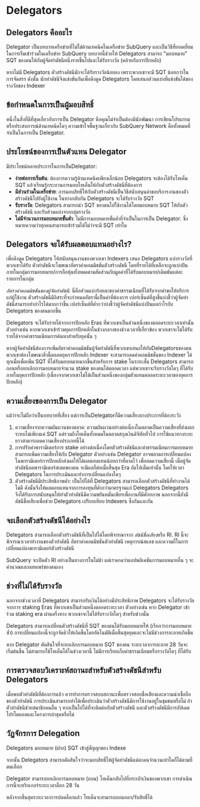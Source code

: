 # Delegators

## Delegators คืออะไร

Delegator เป็นบทบาทเครือข่ายที่ไม่ใช่ด้านเทคนิคในเครือข่าย SubQuery และเป็นวิธีที่ยอดเยี่ยมในการเริ่มเข้าร่วมในเครือข่าย SubQuery บทบาทนี้ช่วยให้ Delegators สามารถ "มอบหมาย" SQT ของตนให้กับผู้จัดทำดัชนีหนึ่งรายขึ้นไปและได้รับรางวัล (คล้ายกับการปักหลัก)

หากไม่มี Delegators ตัวสร้างดัชนีมักจะได้รับรางวัลน้อยลง เพราะพวกเขาจะมี SQT น้อยกว่าในการจัดสรร ดังนั้น นักทำดัชนีจึงแข่งขันกันเพื่อดึงดูด Delegators โดยเสนอส่วนแบ่งที่แข่งขันได้ของรางวัลของ Indexer

## ข้อกำหนดในการเป็นผู้มอบสิทธิ์

หนึ่งในสิ่งที่ดีที่สุดเกี่ยวกับการเป็น Delegator คือคุณไม่จำเป็นต้องมีนักพัฒนา การเขียนโปรแกรม หรือประสบการณ์ด้านเทคนิคใดๆ ความเข้าใจพื้นฐานเกี่ยวกับ SubQuery Network คือทั้งหมดที่จำเป็นในการเป็น Delegator.

## ประโยชน์ของการเป็นตัวแทน Delegator

มีประโยชน์หลายประการในการเป็นDelegator:

- **ง่ายต่อการเริ่มต้น**: ต้องการความรู้ด้านเทคนิคเพียงเล็กน้อย Delegators จะต้องได้รับโทเค็น SQT แล้วเรียนรู้กระบวนการมอบโทเค็นให้กับตัวสร้างดัชนีที่ต้องการ
- **มีส่วนร่วมในเครือข่าย**: การมอบสิทธิ์ให้กับตัวสร้างดัชนีเป็นวิธีสนับสนุนคำขอบริการงานของตัวสร้างดัชนีไปยังผู้ใช้งาน ในทางกลับกัน Delegators จะได้รับรางวัล SQT
- **รับรางวัล**: Delegators สามารถนำ SQT ของตนไปใช้งานได้โดยมอบหมาย SQT ให้กับตัวสร้างดัชนี และรับส่วนแบ่งจากกลุ่มรางวัล
- **ไม่มีจำนวนการมอบหมายขั้นต่ำ**: ไม่มีการมอบหมายขั้นต่ำที่จำเป็นในการเป็น Delegator. ซึ่งหมายความว่าทุกคนสามารถเข้าร่วมได้ไม่ว่าจะมี SQT เท่าใด

## Delegators จะได้รับผลตอบแทนอย่างไร?

เพื่อดึงดูด Delegators ให้สนับสนุนงานของพวกเขา Indexers เสนอ Delegators แบ่งรางวัลที่พวกเขาได้รับ ตัวทำดัชนีจะโฆษณาอัตราค่าคอมมิชชันตัวสร้างดัชนี โดยที่รายได้ที่เหลือจะถูกแบ่งปันภายในกลุ่มการมอบหมาย/การถือหุ้นทั้งหมดตามสัดส่วนกับมูลค่าที่ได้รับมอบหมาย/เดิมพันแต่ละรายการในกลุ่ม

*อัตราค่าคอมมิชชันของผู้จัดทำดัชนี*: นี่คือส่วนแบ่งร้อยละของค่าธรรมเนียมที่ได้รับจากคำขอให้บริการแก่ผู้ใช้งาน ตัวสร้างดัชนีมีอิสระที่จะกำหนดอัตรานี้เป็นค่าที่ต้องการ เปอร์เซ็นต์ที่สูงขึ้นบ่งชี้ว่าผู้จัดทำดัชนีสามารถทำกำไรได้มากกว่าขึ้น เปอร์เซ็นต์ที่ต่ำกว่าบ่งชี้ว่าผู้จัดทำดัชนีแบ่งปันผลกำไรกับ Delegators ของตนมากขึ้น

Delegators จะได้รับรายได้จากการปักหลัก Eras ที่พวกเขาเป็นส่วนหนึ่งของตลอดระยะเวลาเท่านั้น ตัวอย่างเช่น หากพวกเขาเข้าร่วมยุคการปักหลักในช่วงกลางของช่วงเวลาที่เกี่ยวข้อง พวกเขาจะไม่ได้รับรายได้จากค่าธรรมเนียมการค้นหาสำหรับยุคนั้น ๆ

หากผู้จัดทำดัชนีต้องการเพิ่มอัตราค่าคอมมิชชันผู้จัดทำดัชนีที่พวกเขาเสนอให้กับDelegatorsของตน พวกเขาต้องโฆษณาสิ่งนี้ตลอดยุคการปักหลัก Indexer จะสามารถลดค่าคอมมิชชั่นของ Indexer ได้ทุกเมื่อเพื่อเพิ่ม SQT ที่ได้รับมอบหมายมากขึ้นสำหรับการ stake ในระยะสั้น Delegators สามารถถอนหรือยกเลิกการมอบหมายจำนวน stake ของตนได้ตลอดเวลา แต่พวกเขาจะริบรางวัลใดๆ ที่ได้รับภายในยุคการปักหลัก (เนื่องจากพวกเขาไม่ได้เป็นส่วนหนึ่งของกลุ่มตัวแทนตลอดระยะเวลาของยุคการปักหลัก)

## ความเสี่ยงของการเป็น Delegator

แม้ว่าจะไม่ถือว่าเป็นบทบาทที่เสี่ยง แต่การเป็นDelegatorก็มีความเสี่ยงบางประการที่ต้องระวัง

1. ความเสี่ยงจากความผันผวนของตลาด: ความผันผวนอย่างต่อเนื่องในตลาดเป็นความเสี่ยงที่ส่งผลกระทบไม่เพียงแค่ SQT แต่รวมถึงโทเค็นทั้งหมดในตลาดสกุลเงินดิจิทัลทั่วไป การใช้แนวทางระยะยาวสามารถลดความเสี่ยงประเภทนี้ได้
2. การปรับค่าพารามิเตอร์การ stake อย่างต่อเนื่องโดยตัวสร้างดัชนีและค่าธรรมเนียมการมอบหมายสามารถเพิ่มความเสี่ยงให้กับ Delegator ตัวอย่างเช่น Delegator อาจพลาดการเปลี่ยนแปลงในพารามิเตอร์การปักหลักส่งผลให้ได้ผลตอบแทนน้อยกว่าที่คาดไว้ เพื่อลดความเสี่ยงนี้ เมื่อผู้จัดทำดัชนีลดพารามิเตอร์สเตคของตน จะมีผลก็ต่อเมื่อสิ้นสุด Era ถัดไปเต็มเท่านั้น โดยให้เวลา Delegators ในการประเมินและทำการเปลี่ยนแปลงใดๆ
3. ตัวสร้างดัชนีมีประสิทธิภาพต่ำ: เป็นไปได้ที่ Delegators สามารถเลือกตัวสร้างดัชนีที่ทำงานได้ไม่ดี ดังนั้นจึงให้ผลตอบแทนจากการลงทุนที่ต่ำกว่ามาตรฐานแก่ Delegators Delegators จึงได้รับการสนับสนุนให้ทำตัวทำดัชนีมีความขยันหมั่นเพียรเพื่องานที่มีศักยภาพ นอกจากนี้ยังมีดัชนีชื่อเสียงเพื่อช่วย Delegators เปรียบเทียบ Indexers ซึ่งกันและกัน

## จะเลือกตัวสร้างดัชนีได้อย่างไร

Delegators สามารถเลือกตัวสร้างดัชนีที่เป็นไปได้โดยพิจารณาจาก *ดัชนีชื่อเสียง*หรือ RI. RI นี้จะพิจารณาเวลาทำงานของตัวทำดัชนี อัตราค่าคอมมิชชันตัวทำดัชนี เหตุการณ์สแลช และความถี่ในการเปลี่ยนแปลงพารามิเตอร์ตัวสร้างดัชนี

SubQuery จะเปิดตัว RI อย่างเป็นทางการในไม่ช้า แต่เราคาดว่าแอปพลิเคชันการมอบหมายอื่น ๆ จะคำนวณและเผยแพร่ของตนเอง

## ช่วงที่ไม่ได้รับรางวัล

นอกจากช่วงเวลาที่ Delegators สามารถรับเงินได้อย่างมีประสิทธิภาพ Delegators จะได้รับรางวัลจากการ staking Eras ที่พวกเขาเป็นส่วนหนึ่งตลอดระยะเวลา ตัวอย่างเช่น หาก Delegator เข้าร่วม staking era ผ่านครึ่งทาง พวกเขาจะไม่ได้รับรางวัลใดๆ สำหรับช่วงนั้น

Delegators สามารถเปลี่ยนตัวสร้างดัชนีที่ SQT ของตนได้รับมอบหมายให้ (เรียกว่าการมอบหมายซ้ำ) การเปลี่ยนแปลงนี้จะถูกจัดคิวให้เกิดขึ้นโดยอัตโนมัติเมื่อสิ้นสุดยุคและจะไม่มีช่วงการละลายเกิดขึ้น

หาก Delegator ตัดสินใจที่จะยกเลิกการมอบหมาย SQT ของตน ระยะเวลาการละลาย 28 วันจะเริ่มต้นขึ้น ไม่สามารถใช้โทเค็นได้ในช่วงเวลานี้ ไม่มีการเรียกเก็บค่าธรรมเนียมหรือรางวัลใดๆ ที่ได้รับ

## การตรวจสอบวิเคราะห์สถานะสำหรับตัวสร้างดัชนีสำหรับ Delegators

เมื่อพบตัวทำดัชนีที่ต้องการแล้ว ควรทำการตรวจสอบสถานะเพื่อตรวจสอบชื่อเสียงและความน่าเชื่อถือของตัวทำดัชนี การประเมินสามารถทำได้เพื่อประเมินว่าตัวสร้างดัชนีมีการใช้งานอยู่ในชุมชนหรือไม่ ถ้าตัวทำดัชนีช่วยสมาชิกคนอื่น ๆ หากเป็นไปได้ที่จะติดต่อกับตัวสร้างดัชนี และตัวสร้างดัชนีมีการอัปเดตโปรโตคอลและโครงการล่าสุดหรือไม่

## วัฏจักรการ Delegation

Delegators มอบหมาย (ฝาก) SQT เข้าสู่สัญญาของ Indexe

จากนั้น Delegators สามารถตัดสินใจว่าจะมอบสิทธิ์ให้ผู้จัดทำดัชนีแต่ละคนจำนวนเท่าใดก็ได้ตามที่ตนเลือก

Delegator สามารถยกเลิกการมอบหมาย (ถอน) โทเค็นกลับไปที่กระเป๋าเงินของพวกเขา การดำเนินการนี้จะทริกเกอร์ระยะเวลาล็อก 28 วัน

หลังจากสิ้นสุดระยะเวลาการปลดล็อกแล้ว โทเค็นจะสามารถถอนออก/รับสิทธิ์ได้
